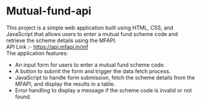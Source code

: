 # Mutual-fund-api
This project is a simple web application built using HTML, CSS, and JavaScript that allows users to enter a mutual fund scheme code and retrieve the scheme details using the MFAPI.<br>
API Link :- https://api.mfapi.in/mf <br>
The application features:<br>
- An input form for users to enter a mutual fund scheme code.<br>
- A button to submit the form and trigger the data fetch process.<br>
- JavaScript to handle form submission, fetch the scheme details from the MFAPI, and display the results in a table.<br>
- Error handling to display a message if the scheme code is invalid or not found.<br>
